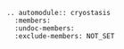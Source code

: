 
```{eval-rst}
  .. automodule:: cryostasis 
    :members:
    :undoc-members:
    :exclude-members: NOT_SET
```
